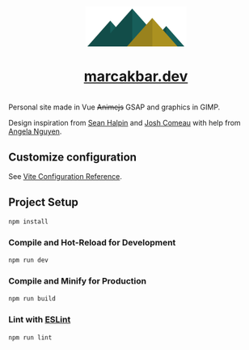 <p align="center">
  <img alt="Mountain Logo" src="public/images/scenes/mountain-range.png" width="200" />
</p>
<h1 align="center">
  <a href="https://marcakbar.dev">marcakbar.dev</a>
</h1>
<br/>
Personal site made in Vue <del>Animejs</del> GSAP and graphics in GIMP.

Design inspiration from [Sean Halpin](http://seanhalpin.io/) and [Josh Comeau](https://joshwcomeau.com/) with help from [Angela Nguyen](https://www.linkedin.com/in/angelamaynguyen/).

## Customize configuration

See [Vite Configuration Reference](https://vitejs.dev/config/).

## Project Setup

```sh
npm install
```

### Compile and Hot-Reload for Development

```sh
npm run dev
```

### Compile and Minify for Production

```sh
npm run build
```

### Lint with [ESLint](https://eslint.org/)

```sh
npm run lint
```
